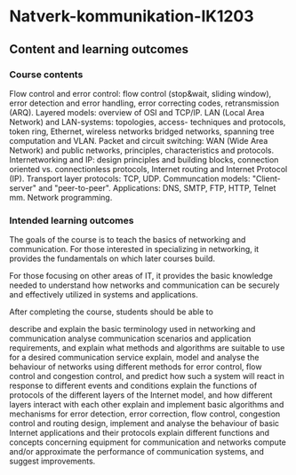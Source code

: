 # Natverk-kommunikation-IK1203

## Content and learning outcomes
### Course contents 

Flow control and error control: flow control (stop&wait, sliding window), error detection and error handling, error correcting codes, retransmission (ARQ).
Layered models: overview of OSI and TCP/IP.
LAN (Local Area Network) and LAN-systems: topologies, access- techniques and protocols, token ring, Ethernet, wireless networks bridged networks, spanning tree computation and VLAN.
Packet and circuit switching: WAN (Wide Area Network) and public networks, principles, characteristics and protocols.
Internetworking and IP: design principles and building blocks, connection oriented vs. connectionless protocols, Internet routing and Internet Protocol (IP).
Transport layer protocols: TCP, UDP.
Communcation models: "Client-server" and "peer-to-peer".
Applications: DNS, SMTP, FTP, HTTP, Telnet mm.
Network programming.

### Intended learning outcomes

The goals of the course is to teach the basics of networking and communication. For those interested in specializing in networking, it provides the fundamentals on which later courses build.

For those focusing on other areas of IT, it provides the basic knowledge needed to understand how networks and communication can be securely and effectively utilized in systems and applications.

After completing the course, students should be able to

describe and explain the basic terminology used in networking and communication
analyse communication scenarios and application requirements, and explain what methods and algorithms are suitable to use for a desired communication service
explain, model and analyse the behaviour of networks using different methods for error control, flow control and congestion control, and predict how such a system will react in response to different events and conditions
explain the functions of protocols of the different layers of the Internet model, and how different layers interact with each other
explain and implement basic algorithms and mechanisms for error detection, error correction, flow control, congestion control and routing
design, implement and analyse the behaviour of basic Internet applications and their protocols
explain different functions and concepts concerning equipment for communication and networks
compute and/or approximate the performance of communication systems, and suggest improvements.
